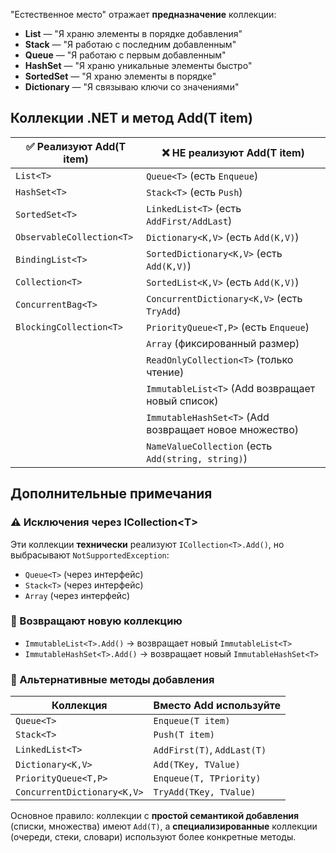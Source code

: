 "Естественное место" отражает **предназначение** коллекции:

- **List** — "Я храню элементы в порядке добавления"
- **Stack** — "Я работаю с последним добавленным"
- **Queue** — "Я работаю с первым добавленным"
- **HashSet** — "Я храню уникальные элементы быстро"
- **SortedSet** — "Я храню элементы в порядке"
- **Dictionary** — "Я связываю ключи со значениями"
## Коллекции .NET и метод Add(T item)

|✅ **Реализуют Add(T item)**|❌ **НЕ реализуют Add(T item)**|
|---|---|
|`List<T>`|`Queue<T>` (есть `Enqueue`)|
|`HashSet<T>`|`Stack<T>` (есть `Push`)|
|`SortedSet<T>`|`LinkedList<T>` (есть `AddFirst/AddLast`)|
|`ObservableCollection<T>`|`Dictionary<K,V>` (есть `Add(K,V)`)|
|`BindingList<T>`|`SortedDictionary<K,V>` (есть `Add(K,V)`)|
|`Collection<T>`|`SortedList<K,V>` (есть `Add(K,V)`)|
|`ConcurrentBag<T>`|`ConcurrentDictionary<K,V>` (есть `TryAdd`)|
|`BlockingCollection<T>`|`PriorityQueue<T,P>` (есть `Enqueue`)|
||`Array` (фиксированный размер)|
||`ReadOnlyCollection<T>` (только чтение)|
||`ImmutableList<T>` (Add возвращает новый список)|
||`ImmutableHashSet<T>` (Add возвращает новое множество)|
||`NameValueCollection` (есть `Add(string, string)`)|

## Дополнительные примечания

### ⚠️ Исключения через ICollection\<T>

Эти коллекции **технически** реализуют `ICollection<T>.Add()`, но выбрасывают `NotSupportedException`:

- `Queue<T>` (через интерфейс)
- `Stack<T>` (через интерфейс)
- `Array` (через интерфейс)

### 🔄 Возвращают новую коллекцию

- `ImmutableList<T>.Add()` → возвращает новый `ImmutableList<T>`
- `ImmutableHashSet<T>.Add()` → возвращает новый `ImmutableHashSet<T>`

### 📝 Альтернативные методы добавления

|Коллекция|Вместо Add используйте|
|---|---|
|`Queue<T>`|`Enqueue(T item)`|
|`Stack<T>`|`Push(T item)`|
|`LinkedList<T>`|`AddFirst(T)`, `AddLast(T)`|
|`Dictionary<K,V>`|`Add(TKey, TValue)`|
|`PriorityQueue<T,P>`|`Enqueue(T, TPriority)`|
|`ConcurrentDictionary<K,V>`|`TryAdd(TKey, TValue)`|

Основное правило: коллекции с **простой семантикой добавления** (списки, множества) имеют `Add(T)`, а **специализированные** коллекции (очереди, стеки, словари) используют более конкретные методы.